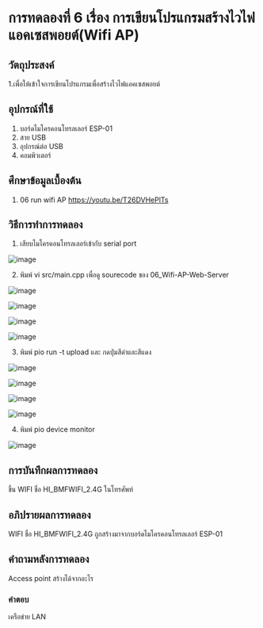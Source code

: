 # การทดลองที่ 6 เรื่อง การเขียนโปรแกรมสร้างไวไฟแอคเซสพอยต์(Wifi AP)

## วัตถุประสงค์
1.เพื่อให้เข้าใจการเขียนโปรแกรมเพื่อสร้างไวไฟแอคเซสพอยต์


## อุปกรณ์ที่ใช้
1. บอร์ดไมโครคอนโทรลเลอร์ ESP-01
2. สาย USB
3. อุปกรณ์ต่อ USB
4. คอมพิวเตอร์


## ศึกษาข้อมูลเบื้องต้น
1. 06 run wifi AP https://youtu.be/T26DVHePlTs

## วิธีการทำการทดลอง
1. เสียบไมโครคอนโทรลเลอร์เข้ากับ serial port

![image](https://user-images.githubusercontent.com/80879728/112317179-60d2fb00-8cde-11eb-9495-d016f02b734a.png)

2. พิมพ์ vi src/main.cpp เพื่อดู sourecode ของ 06_Wifi-AP-Web-Server

![image](https://user-images.githubusercontent.com/80879728/112317507-b60f0c80-8cde-11eb-927a-932f94b07e3c.png)

![image](https://user-images.githubusercontent.com/80879728/112317651-d939bc00-8cde-11eb-984e-7b2c2994ace7.png)

![image](https://user-images.githubusercontent.com/80879728/112318432-9b896300-8cdf-11eb-807c-dfeab6b99186.png)

![image](https://user-images.githubusercontent.com/80879728/112318458-a217da80-8cdf-11eb-8f9b-11e56ec1c9a9.png)

3. พิมพ์ pio run -t upload และ กดปุ่มสีดำและสีแดง

![image](https://user-images.githubusercontent.com/80879728/112319256-76492480-8ce0-11eb-9140-ef29301f1863.png)

![image](https://user-images.githubusercontent.com/80879728/112319284-7cd79c00-8ce0-11eb-883e-894383869ed3.png)

![image](https://user-images.githubusercontent.com/80879728/112319482-b27c8500-8ce0-11eb-8755-8b7b09d56663.png)

![image](https://user-images.githubusercontent.com/80879728/112319493-b6100c00-8ce0-11eb-8c0a-8cc13e953312.png)

4. พิมพ์ pio device monitor

![image](https://user-images.githubusercontent.com/80879728/112319815-038c7900-8ce1-11eb-81aa-c79207892a3d.png)

## การบันทึกผลการทดลอง
ขึ้น WIFI ชื่อ HI_BMFWIFI_2.4G ในโทรศัพท์

## อภิปรายผลการทดลอง
WIFI ชื่อ HI_BMFWIFI_2.4G ถูกสร้างมาจากบอร์ดไมโครคอนโทรลเลอร์ ESP-01

## คำถามหลังการทดลอง
Access point สร้างได้จากอะไร
### คำตอบ
เครือข่าย LAN
